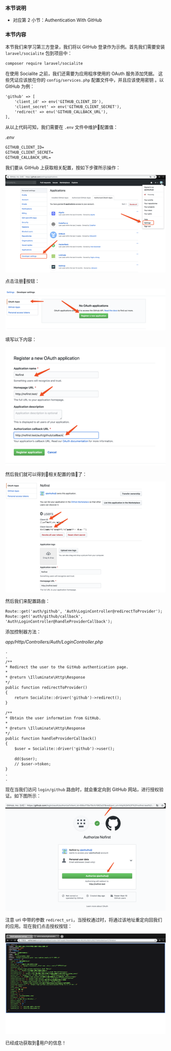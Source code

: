 ### 本节说明
* 对应第 2 小节：Authentication With GitHub

### 本节内容
本节我们来学习第三方登录，我们将以 GitHub 登录作为示例。首先我们需要安装 `laravel/socialite` 包到项目中：
```
composer require laravel/socialite
```
在使用 Socialite 之前，我们还需要为应用程序使用的 OAuth 服务添加凭据。 这些凭证应该放在你的 `config/services.php` 配置文件中，并且应该使用密钥 
。以 GitHub 为例：
```
'github' => [
    'client_id' => env('GITHUB_CLIENT_ID'),
    'client_secret' => env('GITHUB_CLIENT_SECRET'),
    'redirect' => env('GITHUB_CALLBACK_URL'),
],
```
从以上代码可知，我们需要在 `.env` 文件中维护配置值：

*.env*

```
GITHUB_CLIENT_ID=
GITHUB_CLIENT_SECRET=
GITHUB_CALLBACK_URL=
```

我们要从 GitHub 上获取相关配置，按如下步骤所示操作：

![file](../images/authentication-techniques/2-1.png)

点击注册按钮：

![file](../images/authentication-techniques/2-2.png)

填写以下内容：

![file](../images/authentication-techniques/2-3.png)

然后我们就可以得到相关配置的值了：

![file](../images/authentication-techniques/2-4.png)

然后我们来配置路由：

```
Route::get('auth/github', 'Auth\LoginController@redirectToProvider');
Route::get('auth/github/callback', 'Auth\LoginController@handleProviderCallback');
```

添加控制器方法：

*app/Http/Controllers/Auth/LoginController.php*

```
.
.
/**
* Redirect the user to the GitHub authentication page.
*
* @return \Illuminate\Http\Response
*/
public function redirectToProvider()
{
    return Socialite::driver('github')->redirect();
}

/**
* Obtain the user information from GitHub.
*
* @return \Illuminate\Http\Response
*/
public function handleProviderCallback()
{
    $user = Socialite::driver('github')->user();

    dd($user);
    // $user->token;
}
.
.
```
现在当我们访问 `login/github` 路由时，就会重定向到 GitHub 网站，进行授权验证。如下图所示：

![file](../images/authentication-techniques/2-5.png)

注意 uri 中带的参数 `redirect_uri`，当授权通过时，将通过该地址重定向回我们的应用。现在我们点击授权按钮：

![file](../images/authentication-techniques/2-6.png)

已经成功获取到用户的信息！